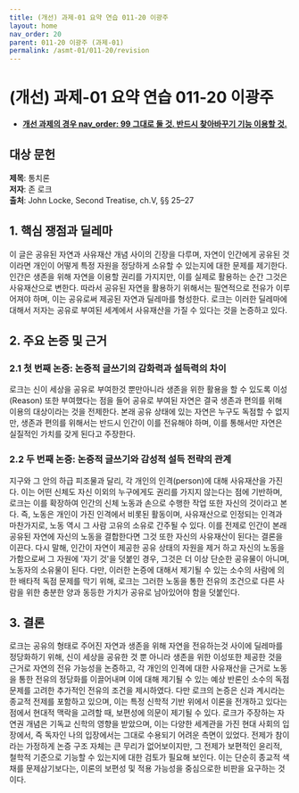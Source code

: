 ```yaml
---
title: (개선) 과제-01 요약 연습 011-20 이광주
layout: home
nav_order: 20
parent: 011-20 이광주 (과제-01)
permalink: /asmt-01/011-20/revision
---
```


# (개선) 과제-01 요약 연습 011-20 이광주

- <ins>**개선 과제의 경우 nav_order: 99 그대로 둘 것. 반드시 찾아바꾸기 기능 이용할 것.**</ins>


## 대상 문헌
**제목**: 통치론  
**저자**: 존 로크  
**출처**: John Locke, Second Treatise, ch.V, §§ 25–27   

## 1. 핵심 쟁점과 딜레마  
이 글은 공유된 자연과 사유재산 개념 사이의 긴장을 다루며, 자연이 인간에게 공유된 것이라면 개인이 어떻게 특정 자원을 정당하게 소유할 수 있는지에 대한 문제를 제기한다. 인간은 생존을 위해 자연을 이용할 권리를 가지지만, 이를 실제로 활용하는 순간 그것은 사유재산으로 변한다. 따라서 공유된 자연을 활용하기 위해서는 필연적으로 전유가 이루어져야 하며, 이는 공유로써 제공된 자연과 딜레마를 형성한다. 로크는 이러한 딜레마에 대해서 저자는 공유로 부여된 세계에서 사유재산을 가질 수 있다는 것을 논증하고 있다.  

## 2. 주요 논증 및 근거  

### 2.1 첫 번째 논증: 논증적 글쓰기의 감화력과 설득력의 차이  
로크는 신이 세상을 공유로 부여한것 뿐만아니라 생존을 위한 활용을 할 수 있도록 이성(Reason) 또한 부여했다는 점을 들어 공유로 부여된 자연은 결국 생존과 편의를 위해 이용의 대상이라는 것을 전제한다. 본래 공유 상태에 있는 자연은 누구도 독점할 수 없지만, 생존과 편의를 위해서는 반드시 인간이 이를 전유해야 하며, 이를 통해서만 자연은 실질적인 가치를 갖게 된다고 주장한다.  

### 2.2 두 번째 논증: 논증적 글쓰기와 감성적 설득 전략의 관계  
지구와 그 안의 하급 피조물과 달리, 각 개인의 인격(person)에 대해 사유재산을 가진다. 이는 어떤 신체도 자신 이외의  누구에게도 권리를 가지지 않는다는 점에 기반하며, 로크는 이를 확장하여 인간의 신체 노동과 손으로 수행한 작업 또한 자신의 것이라고 본다. 즉, 노동은 개인이 가진 인격에서 비롯된 활동이며, 사유재산으로 인정되는 인격과 마찬가지로, 노동 역시 그 사람 고유의 소유로 간주될 수 있다. 이를 전제로 인간이 본래 공유된 자연에 자신의 노동을 결합한다면 그것 또한 자신의 사유재산이 된다는 결론을 이끈다. 다시 말해, 인간이 자연이 제공한 공유 상태의 자원을 제거 하고 자신의 노동을 가함으로써 그 자원에 '자기 것'을 덧붙인 경우, 그것은 더 이상 단순한 공유물이 아니며, 노동자의 소유물이 된다. 다만, 이러한 논증에 대해서 제기될 수 있는 소수의 사람에 의한 배타적 독점 문제를 막기 위해, 로크는 그러한 노동을 통한 전유의 조건으로 다른 사람을 위한 충분한 양과 동등한 가치가 공유로 남아있어야 함을 덧붙인다. 
  

## 3. 결론  
로크는 공유의 형태로 주어진 자연과 생존을 위해 자연을 전유하는것 사이에 딜레마를 정당화하기 위해, 신이 세상을 공유한 것 뿐 아니라 생존을 위한 이성또한 제공한 것을 근거로 자연의 전유 가능성을 논증하고, 각 개인의 인격에 대한 사유재산을 근거로 노동을 통한 전유의 정당화를 이끌어내며 이에 대해 제기될 수 있는 예상 반론인 소수의 독점 문제를 고려한 추가적인 전유의 조건을 제시하였다. 다만 로크의 논증은 신과 계시라는 종교적 전제를 포함하고 있으며, 이는 특정 신학적 기반 위에서 이론을 전개하고 있다는 점에서 현대적 맥락을 고려할 때, 보편성에 의문이 제기될 수 있다. 로크가 주장하는 자연권 개념은 기독교 신학의 영향을 받았으며, 이는 다양한 세계관을 가진 현대 사회의 입장에서, 즉 독자인 나의 입장에서는 그대로 수용되기 어려운 측면이 있었다. 전제가 참이라는 가정하게 논증 구조 자체는 큰 무리가 없어보이지만, 그 전제가 보편적인 윤리적, 철학적 기준으로 기능할 수 있는지에 대한 검토가 필요해 보인다. 이는 단순히 종교적 색채를 문제삼기보다는, 이론의 보편성 및 적용 가능성을 중심으로한 비판을 요구하는 것이다.